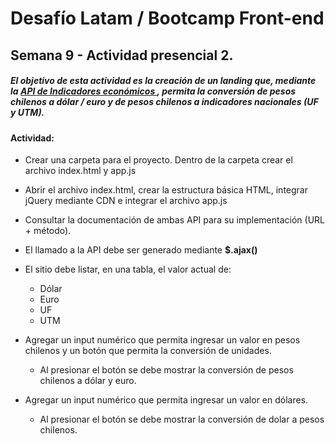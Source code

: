 # Desafío Latam / Bootcamp Front-end
## Semana 9 - Actividad presencial 2.

##### El objetivo de esta actividad es la creación de un landing que, mediante la [API de Indicadores económicos ](http://mindicador.cl), permita la conversión de pesos chilenos a dólar / euro y de pesos chilenos a indicadores nacionales (UF y UTM).

#### Actividad:

- Crear una carpeta para el proyecto. Dentro de la carpeta crear el archivo index.html y app.js

- Abrir el archivo index.html, crear la estructura básica HTML, integrar jQuery mediante CDN e integrar el archivo app.js

- Consultar la documentación de ambas API para su implementación (URL + método).

- El llamado a la API debe ser generado mediante __$.ajax()__

- El sitio debe listar, en una tabla, el valor actual de:
  - Dólar
  - Euro
  - UF
  - UTM

- Agregar un input numérico que permita ingresar un valor en pesos chilenos y un botón que permita la conversión de unidades.

  - Al presionar el botón se debe mostrar la conversión de pesos chilenos a dólar y euro.

- Agregar un input numérico que permita ingresar un valor en dólares.

  - Al presionar el botón se debe mostrar la conversión de dolar a pesos chilenos.
